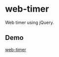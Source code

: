 # web-timer
Web timer using jQuery.

## Demo

[web-timer](http://dandydot.no-ip.biz:8080/~dot/web-timer/)
